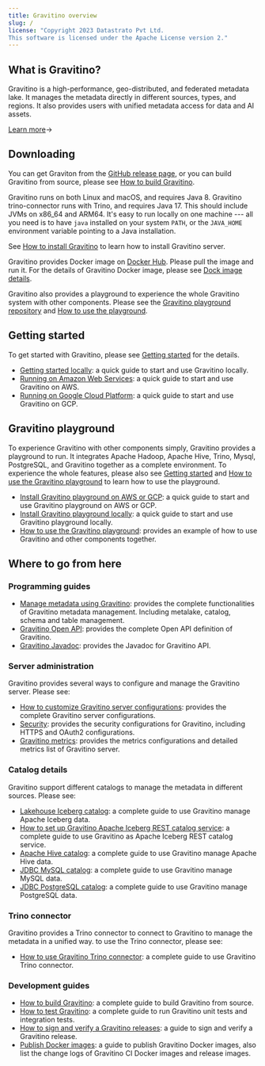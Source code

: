 ```yaml
---
title: Gravitino overview
slug: /
license: "Copyright 2023 Datastrato Pvt Ltd.
This software is licensed under the Apache License version 2."
---
```


## What is Gravitino?

Gravitino is a high-performance, geo-distributed, and federated metadata lake. It manages the
metadata directly in different sources, types, and regions. It also provides users with unified
metadata access for data and AI assets.

[Learn more](./overview)&rarr;

## Downloading

You can get Graviton from the [GitHub release page](https://github.com/datastrato/gravitino/releases),
or you can build Gravitino from source, please see [How to build Gravitino](./how-to-build).

Gravitino runs on both Linux and macOS, and requires Java 8. Gravitino trino-connector runs with
Trino, and requires Java 17. This should include JVMs on x86_64 and
ARM64. It's easy to run locally on one machine --- all you need is to have `java` installed on
your system `PATH`, or the `JAVA_HOME` environment variable pointing to a Java installation.

See [How to install Gravitino](./how-to-install) to learn how to install Gravitino server.

Gravitino provides Docker image on [Docker Hub](https://hub.docker.com/u/datastrato).
Please pull the image and run it. For the details of Gravitino Docker image, please see
[Dock image details](./docker-image-details).

Gravitino also provides a playground to experience the whole Gravitino system with other components.
Please see the [Gravitino playground repository](https://github.com/datastrato/gravitino-playground)
and [How to use the playground](./how-to-use-the-playground).

## Getting started

To get started with Gravitino, please see [Getting started](./getting-started) for the details.

* [Getting started locally](./getting-started#getting-started-locally): a quick guide to start
  and use Gravitino locally.
* [Running on Amazon Web Services](./getting-started#getting-started-on-amazon-web-services): a
  quick guide to start and use Gravitino on AWS.
* [Running on Google Cloud Platform](./getting-started#getting-started-on-google-cloud-platform):
  a quick guide to start and use Gravitino on GCP.

## Gravitino playground

To experience Gravitino with other components simply, Gravitino provides a playground to run. It
integrates Apache Hadoop, Apache Hive, Trino, Mysql, PostgreSQL, and Gravitino together as a
complete environment. To experience the whole features, please also see
[Getting started](./getting-started) and [How to use the Gravitino playground](./how-to-use-the-playground)
to learn how to use the playground.

* [Install Gravitino playground on AWS or GCP](./getting-started#installing-gravitino-playground-on-aws-or-google-cloud-platform):
  a quick guide to start and use Gravitino playground on AWS or GCP.
* [Install Gravitino playground locally](./getting-started#installing-gravitino-playground-locally):
  a quick guide to start and use Gravitino playground locally.
* [How to use the Gravitino playground](./how-to-use-the-playground): provides an example of how
  to use Gravitino and other components together.

## Where to go from here

### Programming guides

* [Manage metadata using Gravitino](./manage-metadata-using-gravitino): provides the complete
  functionalities of Gravitino metadata management. Including metalake, catalog, schema and
  table management.
* [Gravitino Open API](./api/java/index.html): provides the complete Open API definition of
  Gravitino.
* [Gravitino Javadoc](./api/rest/gravitino-rest-api): provides the Javadoc for Gravitino API.

### Server administration

Gravitino provides several ways to configure and manage the Gravitino server. Please see:

* [How to customize Gravitino server configurations](./gravitino-server-config): provides the
  complete Gravitino server configurations.
* [Security](./security): provides the security configurations for Gravitino, including HTTPS
  and OAuth2 configurations.
* [Gravitino metrics](./metrics): provides the metrics configurations and detailed metrics list
  of Gravitino server.

### Catalog details

Gravitino support different catalogs to manage the metadata in different sources. Please see:

* [Lakehouse Iceberg catalog](./lakehouse-iceberg-catalog): a complete guide to use Gravitino 
  manage Apache Iceberg data.
* [How to set up Gravitino Apache Iceberg REST catalog service](./iceberg-rest-service): a
  complete guide to use Gravitino as Apache Iceberg REST catalog service.
* [Apache Hive catalog](./apache-hive-catalog): a complete guide to use Gravitino manage Apache Hive data.
* [JDBC MySQL catalog](./jdbc-mysql-catalog): a complete guide to use Gravitino manage MySQL data.
* [JDBC PostgreSQL catalog](./jdbc-postgresql-catalog): a complete guide to use Gravitino manage PostgreSQL data.

### Trino connector

Gravitino provides a Trino connector to connect to Gravitino to manage the metadata in a unified
way. to use the Trino connector, please see:

* [How to use Gravitino Trino connector](./trino-connector/index): a complete guide to use Gravitino
  Trino connector.

### Development guides

* [How to build Gravitino](./how-to-build): a complete guide to build Gravitino from
  source.
* [How to test Gravitino](./how-to-test): a complete guide to run Gravitino unit tests and
  integration tests.
* [How to sign and verify a Gravitino releases](./how-to-sign-releases): a guide to sign and verify
  a Gravitino release.
* [Publish Docker images](./publish-docker-images): a guide to publish Gravitino Docker images,
  also list the change logs of Gravitino CI Docker images and release images.
